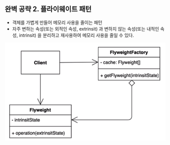 ## 완벽 공략 2. 플라이웨이트 패턴

* 객체를 가볍게 만들어 메모리 사용을 줄이는 패턴
* 자주 변하는 속성(또는 외적인 속성, extrinsit) 과 변하지 않는 속성(또는 내적인 속성, intrinsit) 을
분리하고 재사용하여 메모리 사용을 줄일 수 있다.

![img.png](img.png)
